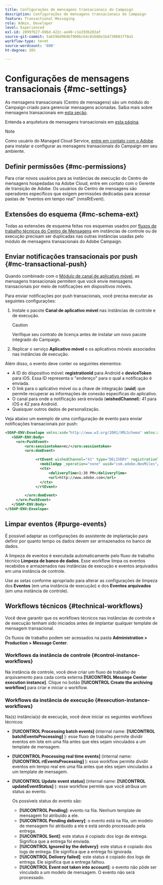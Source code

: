 ```yaml
---
title: Configurações de mensagens transacionais do Campaign
description: Configurações de mensagens transacionais do Campaign
feature: Transactional Messaging
role: Admin, Developer
level: Experienced
exl-id: 2899f627-696d-422c-ae49-c1e293b283af
source-git-commit: 5ab598d904bf900bcb4c01680e1b4730881ff8a5
workflow-type: tm+mt
source-wordcount: '600'
ht-degree: 26%

---
```


# Configurações de mensagens transacionais {#mc-settings}

As mensagens transacionais (Centro de mensagens) são um módulo do Campaign criado para gerenciar mensagens acionadas. Saiba mais sobre mensagens transacionais em [esta seção](../send/transactional.md).

Entenda a arquitetura de mensagens transacionais em [esta página](../architecture/architecture.md#transac-msg-archi).


>[!NOTE]
>
>Como usuário do Managed Cloud Service, [entre em contato com o Adobe](../start/campaign-faq.md#support) para instalar e configurar as mensagens transacionais do Campaign em seu ambiente.

## Definir permissões {#mc-permissions}

Para criar novos usuários para as instâncias de execução do Centro de mensagens hospedadas na Adobe Cloud, entre em contato com o Gerente de transição de Adobe. Os usuários do Centro de mensagens são operadores específicos que exigem permissões dedicadas para acessar pastas de &quot;eventos em tempo real&quot; (nmsRtEvent).

## Extensões do esquema  {#mc-schema-ext}

Todas as extensões de esquema feitas nos esquemas usados por [fluxos de trabalho técnicos do Centro de Mensagens](#technical-workflows) em instâncias de controle ou de execução precisam ser duplicadas nas outras instâncias usadas pelo módulo de mensagens transacionais do Adobe Campaign.

## Enviar notificações transacionais por push {#mc-transactional-push}

Quando combinado com o [Módulo de canal de aplicativo móvel](../send/push.md), as mensagens transacionais permitem que você envie mensagens transacionais por meio de notificações em dispositivos móveis.

Para enviar notificações por push transacionais, você precisa executar as seguintes configurações:

1. Instale o pacote **Canal de aplicativo móvel** nas instâncias de controle e de execução.

   >[!CAUTION]
   >
   >Verifique seu contrato de licença antes de instalar um novo pacote integrado do Campaign.

1. Replicar o serviço **Aplicativo móvel** e os aplicativos móveis associados nas instâncias de execução.

Além disso, o evento deve conter os seguintes elementos:

* A ID do dispositivo móvel: **registrationId** para Android e **deviceToken** para iOS. Essa ID representa o &quot;endereço&quot; para o qual a notificação é enviada.
* O link para o aplicativo móvel ou a chave de integração (**uuid**) que permite recuperar as informações de conexão específicas do aplicativo.
* O canal para onde a notificação será enviada (**wishedChannel**): 41 para iOS e 42 para Android.
* Quaisquer outros dados de personalização.

Veja abaixo um exemplo de uma configuração de evento para enviar notificações transacionais por push:

```xml
<SOAP-ENV:Envelope xmlns:xsd="http://www.w3.org/2001/XMLSchema" xmlns:xsi="http://www.w3.org/2001/XMLSchema-instance" xmlns:SOAP-ENV="http://schemas.xmlsoap.org/soap/envelope/">
   <SOAP-ENV:Body>
     <urn:PushEvent>
         <urn:sessiontoken>mc/</urn:sessiontoken>
         <urn:domEvent>

              <rtEvent wishedChannel="41" type="DELIVERY" registrationToken="2cefnefzef758398493srefzefkzq483974">
                <mobileApp _operation="none" uuid="com.adobe.NeoMiles"/>
                <ctx>
                    <deliveryTime>1:30 PM</deliveryTime>
                    <url>http://www.adobe.com</url>
                </ctx>
              </rtEvent>

         </urn:domEvent>
     </urn:PushEvent>           
   </SOAP-ENV:Body>
</SOAP-ENV:Envelope>
```

## Limpar eventos {#purge-events}

É possível adaptar as configurações do assistente de implantação para definir por quanto tempo os dados devem ser armazenados no banco de dados.

A limpeza de eventos é executada automaticamente pelo fluxo de trabalho técnico **Limpeza de banco de dados**. Esse workflow limpa os eventos recebidos e armazenados nas instâncias de execução e eventos arquivados em uma instância de controle.

Use as setas conforme apropriado para alterar as configurações de limpeza dos **Eventos** (em uma instância de execução) e dos **Eventos arquivados** (em uma instância de controle).


## Workflows técnicos {#technical-workflows}

Você deve garantir que os workflows técnicos nas instâncias de controle e de execução tenham sido iniciados antes de implantar qualquer template de mensagem transacional.

Os fluxos de trabalho podem ser acessados na pasta **Administration > Production > Message Center**.

### Workflows da instância de controle {#control-instance-workflows}

Na instância de controle, você deve criar um fluxo de trabalho de arquivamento para cada conta externa **[!UICONTROL Message Center execution instance]**. Clique no botão **[!UICONTROL Create the archiving workflow]** para criar e iniciar o workflow.

### Workflows da instância de execução {#execution-instance-workflows}

Na(s) instância(s) de execução, você deve iniciar os seguintes workflows técnicos:

* **[!UICONTROL Processing batch events]** (internal name: **[!UICONTROL batchEventsProcessing]** ): esse fluxo de trabalho permite dividir eventos em lote em uma fila antes que eles sejam vinculados a um template de mensagem.
* **[!UICONTROL Processing real time events]** (internal name: **[!UICONTROL rtEventsProcessing]** ): esse workflow permite dividir eventos em tempo real em uma fila antes que eles sejam vinculados a um template de mensagem.
* **[!UICONTROL Update event status]** (internal name: **[!UICONTROL updateEventStatus]** ): esse workflow permite que você atribua um status ao evento.

  Os possíveis status do evento são:

   * **[!UICONTROL Pending]**: evento na fila. Nenhum template de mensagem foi atribuído a ele.
   * **[!UICONTROL Pending delivery]**: o evento está na fila, um modelo de mensagem foi atribuído a ele e está sendo processado pela entrega.
   * **[!UICONTROL Sent]**: este status é copiado dos logs de entrega. Significa que a entrega foi enviada.
   * **[!UICONTROL Ignored by the delivery]**: este status é copiado dos logs de entrega. Ele significa que a entrega foi ignorada.
   * **[!UICONTROL Delivery failed]**: este status é copiado dos logs de entrega. Ele significa que a entrega falhou.
   * **[!UICONTROL Event not taken into account]**: o evento não pôde ser vinculado a um modelo de mensagem. O evento não será processado.
